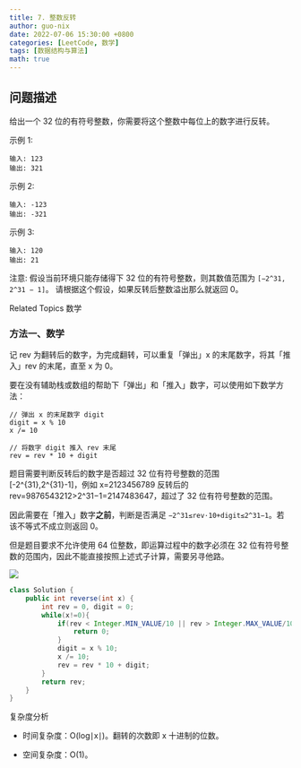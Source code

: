 ```yaml
---
title: 7. 整数反转
author: guo-nix
date: 2022-07-06 15:30:00 +0800
categories: [LeetCode, 数学]
tags: [数据结构与算法]  
math: true
---
```


## 问题描述


给出一个 32 位的有符号整数，你需要将这个整数中每位上的数字进行反转。 

示例 1: 
```
输入: 123
输出: 321
```

示例 2: 
```
输入: -123
输出: -321
```

示例 3: 
```
输入: 120
输出: 21
```

注意: 
假设当前环境只能存储得下 32 位的有符号整数，则其数值范围为 `[−2^31, 2^31 − 1]`。
请根据这个假设，如果反转后整数溢出那么就返回 0。 

Related Topics 数学 



### 方法一、数学

记 rev 为翻转后的数字，为完成翻转，可以重复「弹出」x 的末尾数字，将其「推入」rev 的末尾，直至 x 为 0。

要在没有辅助栈或数组的帮助下「弹出」和「推入」数字，可以使用如下数学方法：


```
// 弹出 x 的末尾数字 digit
digit = x % 10
x /= 10

// 将数字 digit 推入 rev 末尾
rev = rev * 10 + digit
```

题目需要判断反转后的数字是否超过 32 位有符号整数的范围 [-2^{31},2^{31}-1]，例如 x=2123456789 反转后的 rev=9876543212>2^31−1=2147483647，超过了 32 位有符号整数的范围。

因此需要在「推入」数字**之前**，判断是否满足 `−2^31≤rev⋅10+digit≤2^31−1`。若该不等式不成立则返回 0。

但是题目要求不允许使用 64 位整数，即运算过程中的数字必须在 32 位有符号整数的范围内，因此不能直接按照上述式子计算，需要另寻他路。


<img src="./images/7_fig1.png">

```java
class Solution {
    public int reverse(int x) {
        int rev = 0, digit = 0;
        while(x!=0){
            if(rev < Integer.MIN_VALUE/10 || rev > Integer.MAX_VALUE/10){
                return 0;
            }
            digit = x % 10;
            x /= 10;
            rev = rev * 10 + digit;
        }
        return rev;
    }
}
```

复杂度分析

- 时间复杂度：O(log∣x∣)。翻转的次数即 x 十进制的位数。

- 空间复杂度：O(1)。













